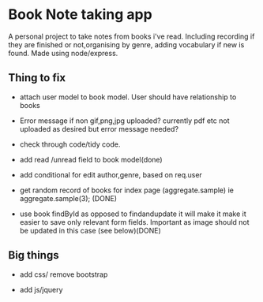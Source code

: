# Book Note taking app 

A personal project to take notes from books i've read. Including recording if they are finished or not,organising by genre, adding vocabulary if new is found.  Made using node/express. 

## Thing to fix ##

- attach user model to book model. User should have relationship to books

- Error message if non gif,png,jpg uploaded? currently pdf etc not uploaded as 
desired but error message needed?

- check through code/tidy code.

- add read /unread field to book model(done)

- add conditional for edit author,genre, based on req.user

- get random record of books for index page  (aggregate.sample)  ie aggregate.sample(3); (DONE)

- use book findById as opposed to findandupdate it will make it make it easier to save only relevant form fields. Important as image should not be updated in this case (see below)(DONE)



## Big things ##

-  add css/ remove bootstrap

-  add js/jquery 

